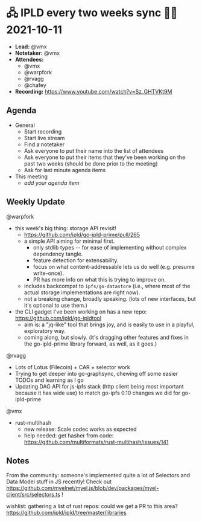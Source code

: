 # 🖧 IPLD every two weeks sync 🙌🏽 2021-10-11

- **Lead:** @vmx
- **Notetaker:** @vmx
- **Attendees:**
  - @vmx
  - @warpfork
  - @rvagg 
  - @chafey
- **Recording:** https://www.youtube.com/watch?v=Sz_GHTVKt9M

## Agenda

- General
  - Start recording
  - Start live stream
  - Find a notetaker
  - Ask everyone to put their name into the list of attendees
  - Ask everyone to put their items that they've been working on the past two weeks (should be done prior to the meeting)
  - Ask for last minute agenda items
- This meeting
  - _add your agenda item_


## Weekly Update

@warpfork
- this week's big thing: storage API revisit!
   - https://github.com/ipld/go-ipld-prime/pull/265
   - a simple API aiming for minimal first.
      - only stdlib types -- for ease of implementing without complex dependency tangle.
      - feature detection for extensability.
      - focus on what content-addressable lets us do well (e.g. presume write-once).
      - PR has more info on what this is trying to improve on.
   - includes backcompat to `ipfs/go-datastore` (i.e., where most of the actual storage implementations are right now).
   - not a breaking change, broadly speaking.  (lots of new interfaces, but it's optional to use them.)
- the CLI gadget I've been working on has a new repo: https://github.com/ipld/go-ipldtool
   - aim is: a "jq-like" tool that brings joy, and is easily to use in a playful, exploratory way.
   - coming along, but slowly.  (it's dragging other features and fixes in the go-ipld-prime library forward, as well, as it goes.)

@rvagg
- Lots of Lotus (Filecoin) + CAR + selector work
- Trying to get deeper into go-graphsync, chewing off some easier TODOs and learning as I go
- Updating DAG API for js-ipfs stack (http client being most important because it has wide use) to match go-ipfs 0.10 changes we did for go-ipld-prime

@vmx
 - rust-multihash
   - new release: Scale codec works as expected
   - help needed: get hasher from code: https://github.com/multiformats/rust-multihash/issues/141

## Notes

<!-- After each call, the notetaker submits a PR to https://github.com/ipld/team-mgmt to store the notes on the meeting-notes folder -->

From the community: someone's implemented quite a lot of Selectors and Data Model stuff in JS recently!
Check out https://github.com/myelnet/myel.js/blob/dev/packages/myel-client/src/selectors.ts !

wishlist: gathering a list of rust repos: could we get a PR to this area? https://github.com/ipld/ipld/tree/master/libraries


